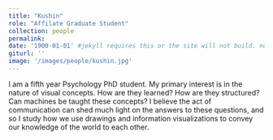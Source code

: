 ```yaml
---
title: "Kushin"
role: "Affilate Graduate Student"
collection: people
permalink: 
date: '1900-01-01' #jekyll requires this or the site will not build. not sure what it does yet. order?
giturl: ''
image: '/images/people/kushin.jpg'
---
```

I am a fifth year Psychology PhD student. My primary interest is in the nature of visual concepts. How are they learned? How are they structured? Can machines be taught these concepts? I believe the act of communication can shed much light on the answers to these questions, and so I study how we use drawings and information visualizations to convey our knowledge of the world to each other.
